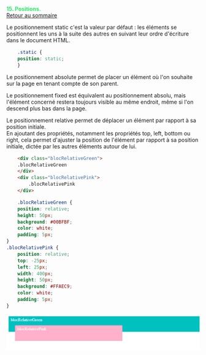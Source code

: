 
<span style="color:#26f260;">**15. Positions.**</span><br>
[Retour au sommaire](1-Sommaire.md)<br>

Le positionnement static c'est la valeur par défaut : les éléments se positionnent les uns à la suite des autres en suivant leur ordre d'écriture dans le document HTML.<br>
````css
    .static {
    position: static;
    } 
````
Le positionnement absolute permet de placer un élément où l'on souhaite sur la page en tenant compte de son parent.<br>

Le positionnement fixed est équivalent au positionnement absolu, mais l'élément concerné restera toujours visible au même endroit, même si l'on descend plus bas dans la page.<br>

Le positionnement relative permet de déplacer un élément par rapport à sa position initiale.<br>
En ajoutant des propriétés, notamment les propriétés top, left, bottom ou right, cela permet d'ajuster la position de l'élément par rapport à sa position initiale, dictée par les autres éléments autour de lui.<br>
````html
    <div class="blocRelativeGreen">
    .blocRelativeGreen
    </div>
    <div class="blocRelativePink">
        .blocRelativePink
    </div> 
````
````css
    .blocRelativeGreen {
    position: relative;
    height: 50px;
    background: #00BFBF;
    color: white;
    padding: 5px;
}
.blocRelativePink {
    position: relative;
    top: -25px;
    left: 25px;
    width: 400px;
    height: 50px;
    background: #FFAEC9;
    color: white;
    padding: 5px;
} 
````
![img_3.png](img_3.png)

